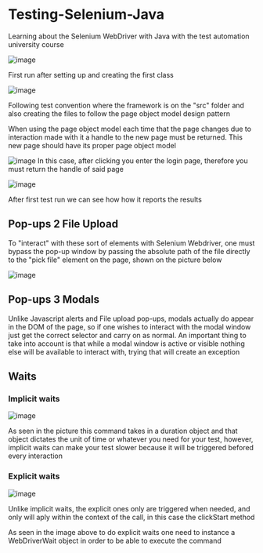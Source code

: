 # Testing-Selenium-Java
Learning about the Selenium WebDriver with Java with the test automation university course

![image](https://user-images.githubusercontent.com/78630957/182267841-a7a2eb4e-7633-4995-ab43-6e5e7912a19f.png)

First run after setting up and creating the first class


![image](https://user-images.githubusercontent.com/78630957/182273533-308d5e3c-5a97-4b53-bb5d-48baeaec9c49.png)

Following test convention where the framework is on the "src" folder and also creating the files to follow the page object model design pattern

When using the page object model each time that the page changes due to interaction made with it a handle to the new page must be returned. This new page should have its proper page object model

![image](https://user-images.githubusercontent.com/78630957/182285873-86c85a07-0b27-4c6b-b900-9a3a9e219fdd.png)
In this case, after clicking you enter the login page, therefore you must return the handle of said page


![image](https://user-images.githubusercontent.com/78630957/182501600-0a7fbbd7-87c3-4064-ac92-e7948553a13f.png)

After first test run we can see how how it reports the results


## Pop-ups 2 File Upload

To "interact" with these sort of elements with Selenium Webdriver, one must bypass the pop-up window by passing the absolute path of the file directly to the "pick file" element on the page, shown on the picture below

![image](https://user-images.githubusercontent.com/78630957/182991292-efd57d7a-c3eb-4e1d-9545-6cf0dbfaa1e5.png)

## Pop-ups 3 Modals

Unlike Javascript alerts and File upload pop-ups, modals actually do appear in the DOM of the page, so if one wishes to interact with the modal window just get the correct selector and carry on as normal. An important thing to take into account is that while a modal window is active or visible nothing else will be available to interact with, trying that will create an exception

## Waits

### Implicit waits
![image](https://user-images.githubusercontent.com/78630957/183272224-357f3358-734c-4412-a93c-6e9b5dcdd9db.png)

As seen in the picture this command takes in a duration object and that object dictates the unit of time or whatever you need for your test, however, implicit waits can make your test slower because it will be triggered befored every interaction

### Explicit waits

![image](https://user-images.githubusercontent.com/78630957/183272814-68f238af-88b2-48c3-ad37-5d3851df5d81.png)

Unlike implicit waits, the explicit ones only are triggered when needed, and only will aply within the context of the call, in this case the clickStart method


As seen in the image above to do explicit waits one need to instance a WebDriverWait object in order to be able to execute the command




